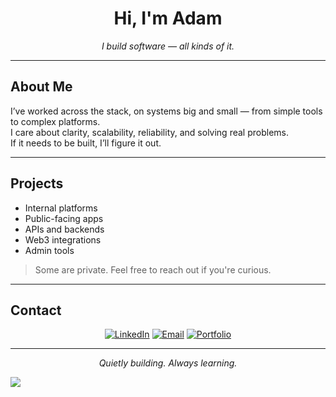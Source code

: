 <h1 align="center">Hi, I'm Adam</h1>

<p align="center"><em>I build software — all kinds of it.</em></p>

---

## About Me

I’ve worked across the stack, on systems big and small — from simple tools to complex platforms.  
I care about clarity, scalability, reliability, and solving real problems.  
If it needs to be built, I’ll figure it out.

---

## Projects

- Internal platforms  
- Public-facing apps  
- APIs and backends  
- Web3 integrations  
- Admin tools

> Some are private. Feel free to reach out if you're curious.

---

## Contact

<p align="center">
  <a href="https://www.linkedin.com/in/ros-sopheak-adam-46ba5723a" target="_blank"><img alt="LinkedIn" src="https://img.shields.io/badge/LinkedIn-blue?logo=linkedin&style=for-the-badge" /></a>
  <a href="mailto:adaminiature@gmail.com"><img alt="Email" src="https://img.shields.io/badge/Email-D14836?style=for-the-badge&logo=gmail&logoColor=white" /></a>
  <a href="https://a-thedeveloper.vercel.app" target="_blank"><img alt="Portfolio" src="https://img.shields.io/badge/Portfolio-Visit-%23007acc?style=for-the-badge&logo=vercel" /></a>
</p>

---

<p align="center"><i>Quietly building. Always learning.</i></p>

![](https://komarev.com/ghpvc/?username=adamreaksmey)
